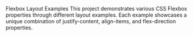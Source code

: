 Flexbox Layout Examples
This project demonstrates various CSS Flexbox properties through different layout examples. Each example showcases a unique combination of justify-content, align-items, and flex-direction properties.
